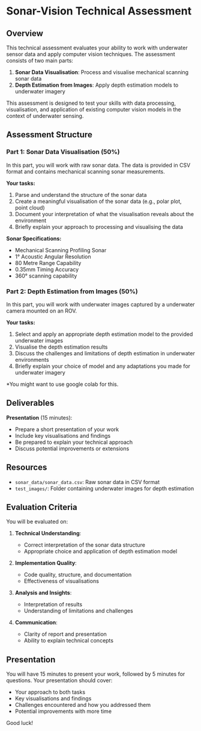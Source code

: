 # Sonar-Vision Technical Assessment

## Overview

This technical assessment evaluates your ability to work with underwater sensor data and apply computer vision techniques. The assessment consists of two main parts:

1. **Sonar Data Visualisation**: Process and visualise mechanical scanning sonar data
2. **Depth Estimation from Images**: Apply depth estimation models to underwater imagery

This assessment is designed to test your skills with data processing, visualisation, and application of existing computer vision models in the context of underwater sensing.

## Assessment Structure

### Part 1: Sonar Data Visualisation (50%)

In this part, you will work with raw sonar data. The data is provided in CSV format and contains mechanical scanning sonar measurements.

**Your tasks:**

1. Parse and understand the structure of the sonar data
2. Create a meaningful visualisation of the sonar data (e.g., polar plot, point cloud)
3. Document your interpretation of what the visualisation reveals about the environment
4. Briefly explain your approach to processing and visualising the data

**Sonar Specifications:**
- Mechanical Scanning Profiling Sonar
- 1° Acoustic Angular Resolution
- 80 Metre Range Capability
- 0.35mm Timing Accuracy
- 360° scanning capability

### Part 2: Depth Estimation from Images (50%)

In this part, you will work with underwater images captured by a underwater camera mounted on an ROV.

**Your tasks:**

1. Select and apply an appropriate depth estimation model to the provided underwater images
2. Visualise the depth estimation results
3. Discuss the challenges and limitations of depth estimation in underwater environments
4. Briefly explain your choice of model and any adaptations you made for underwater imagery

*You might want to use google colab for this. 

## Deliverables
**Presentation** (15 minutes):
   - Prepare a short presentation of your work
   - Include key visualisations and findings
   - Be prepared to explain your technical approach
   - Discuss potential improvements or extensions

## Resources

- `sonar_data/sonar_data.csv`: Raw sonar data in CSV format
- `test_images/`: Folder containing underwater images for depth estimation

## Evaluation Criteria

You will be evaluated on:

1. **Technical Understanding**:
   - Correct interpretation of the sonar data structure
   - Appropriate choice and application of depth estimation model

2. **Implementation Quality**:
   - Code quality, structure, and documentation
   - Effectiveness of visualisations

3. **Analysis and Insights**:
   - Interpretation of results
   - Understanding of limitations and challenges

4. **Communication**:
   - Clarity of report and presentation
   - Ability to explain technical concepts

## Presentation

You will have 15 minutes to present your work, followed by 5 minutes for questions. Your presentation should cover:
- Your approach to both tasks
- Key visualisations and findings
- Challenges encountered and how you addressed them
- Potential improvements with more time

Good luck!

